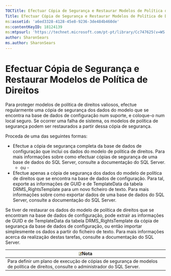 ```yaml
---
TOCTitle: Efectuar Cópia de Segurança e Restaurar Modelos de Política de Direitos
Title: Efectuar Cópia de Segurança e Restaurar Modelos de Política de Direitos
ms:assetid: 'a6ed3328-4128-45e8-9236-3de484b460de'
ms:contentKeyID: 18124139
ms:mtpsurl: 'https://technet.microsoft.com/pt-pt/library/Cc747625(v=WS.10)'
author: SharonSears
ms.author: SharonSears
---
```


Efectuar Cópia de Segurança e Restaurar Modelos de Política de Direitos
=======================================================================

Para proteger modelos de política de direitos valiosos, efectue regularmente uma cópia de segurança dos dados do modelo que se encontra na base de dados de configuração num suporte, e coloque-o num local seguro. Se ocorrer uma falha de sistema, os modelos de política de segurança podem ser restaurados a partir dessa cópia de segurança.

Proceda de uma das seguintes formas:

-   Efectue a cópia de segurança completa da base de dados de configuração que inclui os dados do modelo de política de direitos. Para mais informações sobre como efectuar cópias de segurança de uma base de dados do SQL Server, consulte a documentação do SQL Server.
    - ou -
-   Efectue apenas a cópia de segurança dos dados do modelo de política de direitos que se encontra na base de dados de configuração. Para tal, exporte as informações de GUID e de TemplateData da tabela DRMS\_RightsTemplate para um novo ficheiro de texto. Para mais informações sobre como exportar dados de uma base de dados do SQL Server, consulte a documentação do SQL Server.

Se tiver de restaurar os dados do modelo de política de direitos que se encontram na base de dados de configuração, pode extrair as informações de GUID e de TemplateData da tabela DRMS\_RightsTemplate da cópia de segurança da base de dados de configuração, ou então importar simplesmente os dados a partir do ficheiro de texto. Para mais informações acerca da realização destas tarefas, consulte a documentação do SQL Server.

| ![](/security-updates/images/Cc747625.note(WS.10).gif)Nota                                                                |
|--------------------------------------------------------------------------------------------------------------------------------------|
| Para definir um plano de execução de cópias de segurança de modelos de política de direitos, consulte o administrador do SQL Server. |
